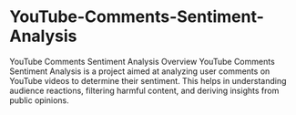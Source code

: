 # YouTube-Comments-Sentiment-Analysis
YouTube Comments Sentiment Analysis  Overview  YouTube Comments Sentiment Analysis is a project aimed at analyzing user comments on YouTube videos to determine their sentiment. This helps in understanding audience reactions, filtering harmful content, and deriving insights from public opinions.
